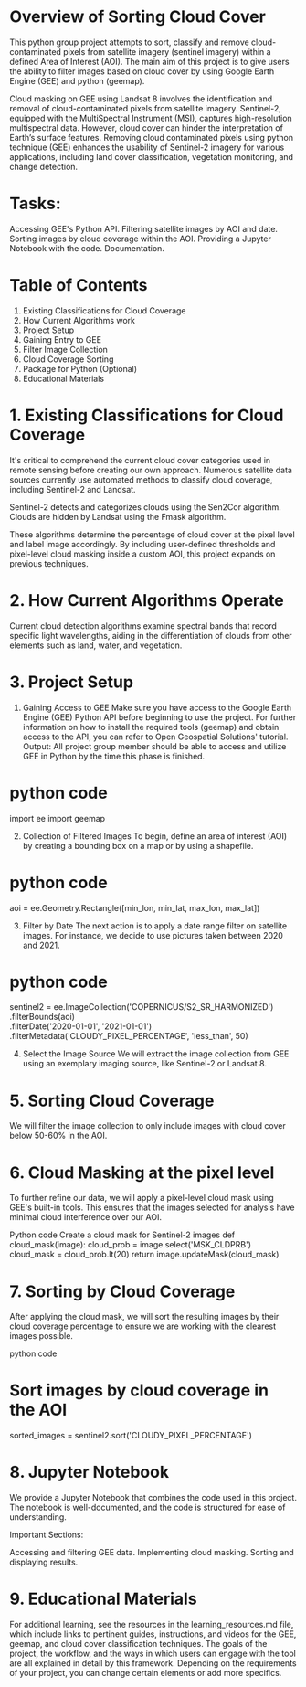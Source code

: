 # Overview of Sorting Cloud Cover

This python group project attempts to sort, classify and remove cloud-contaminated pixels from satellite imagery (sentinel imagery) within a defined Area of Interest (AOI). The main aim of this project is to give users the ability to filter images based on cloud cover by using Google Earth Engine (GEE) and python (geemap).
 
Cloud masking on GEE using Landsat 8 involves the identification and removal of cloud-contaminated pixels from satellite imagery. Sentinel-2, equipped with the MultiSpectral Instrument (MSI), captures high-resolution multispectral data. However, cloud cover can hinder the interpretation of Earth’s surface features. Removing cloud contaminated pixels using python technique (GEE) enhances the usability of Sentinel-2 imagery for various applications, including land cover classification, vegetation monitoring, and change detection.

# Tasks:
Accessing GEE's Python API.
Filtering satellite images by AOI and date.
Sorting images by cloud coverage within the AOI.
Providing a Jupyter Notebook with the code.
Documentation.

# Table of Contents
1. Existing Classifications for Cloud Coverage
2. How Current Algorithms work
3. Project Setup
4. Gaining Entry to GEE
5. Filter Image Collection
6. Cloud Coverage Sorting
7. Package for Python (Optional)
8. Educational Materials

# 1. Existing Classifications for Cloud Coverage

It's critical to comprehend the current cloud cover categories used in remote sensing before creating our own approach. Numerous satellite data sources currently use automated methods to classify cloud coverage, including Sentinel-2 and Landsat.

Sentinel-2 detects and categorizes clouds using the Sen2Cor algorithm.
Clouds are hidden by Landsat using the Fmask algorithm.

These algorithms determine the percentage of cloud cover at the pixel level and label image accordingly. By including user-defined thresholds and pixel-level cloud masking inside a custom AOI, this project expands on previous techniques.

# 2. How Current Algorithms Operate
Current cloud detection algorithms examine spectral bands that record specific light wavelengths, aiding in the differentiation of clouds from other elements such as land, water, and vegetation.

# 3. Project Setup
1. Gaining Access to GEE
Make sure you have access to the Google Earth Engine (GEE) Python API before beginning to use the project. For further information on how to install the required tools (geemap) and obtain access to the API, you can refer to Open Geospatial Solutions' tutorial.
Output: All project group member should be able to access and utilize GEE in Python by the time this phase is finished.
# python code
import ee
import geemap

2. Collection of Filtered Images
To begin, define an area of interest (AOI) by creating a bounding box on a map or by using a shapefile.
# python code
aoi = ee.Geometry.Rectangle([min_lon, min_lat, max_lon, max_lat])

3. Filter by Date
The next action is to apply a date range filter on satellite images. For instance, we decide to use pictures taken between 2020 and 2021.
# python code
sentinel2 = ee.ImageCollection('COPERNICUS/S2_SR_HARMONIZED') \
    .filterBounds(aoi) \
    .filterDate('2020-01-01', '2021-01-01') \
    .filterMetadata('CLOUDY_PIXEL_PERCENTAGE', 'less_than', 50)

4. Select the Image Source
We will extract the image collection from GEE using an exemplary imaging source, like Sentinel-2 or Landsat 8.

# 5. Sorting Cloud Coverage
We will filter the image collection to only include images with cloud cover below 50-60% in the AOI.

# 6. Cloud Masking at the pixel level
To further refine our data, we will apply a pixel-level cloud mask using GEE's built-in tools. This ensures that the images selected for analysis have minimal cloud interference over our AOI.

Python code
Create a cloud mask for Sentinel-2 images
def cloud_mask(image):
    cloud_prob = image.select('MSK_CLDPRB')
    cloud_mask = cloud_prob.lt(20)
    return image.updateMask(cloud_mask)

# 7. Sorting by Cloud Coverage
After applying the cloud mask, we will sort the resulting images by their cloud coverage percentage to ensure we are working with the clearest images possible.

python code
# Sort images by cloud coverage in the AOI
sorted_images = sentinel2.sort('CLOUDY_PIXEL_PERCENTAGE')

# 8. Jupyter Notebook

We provide a Jupyter Notebook that combines the code used in this project. The notebook is well-documented, and the code is structured for ease of understanding.

Important Sections:

Accessing and filtering GEE data.
Implementing cloud masking.
Sorting and displaying results.

# 9. Educational Materials
For additional learning, see the resources in the learning_resources.md file, which include links to pertinent guides, instructions, and videos for the GEE, geemap, and cloud cover classification techniques.
The goals of the project, the workflow, and the ways in which users can engage with the tool are all explained in detail by this framework. 
Depending on the requirements of your project, you can change certain elements or add more specifics.
